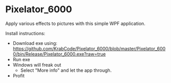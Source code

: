 # Pixelator_6000
Apply various effects to pictures with this simple WPF application.

Install instructions:
- Download exe using: https://github.com/KrabCode/Pixelator_6000/blob/master/Pixelator_6000/bin/Release/Pixelator_6000.exe?raw=true
- Run exe
- Windows will freak out
  - Select "More info" and let the app through.
- Profit
